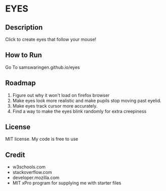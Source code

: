 # EYES

## Description
Click to create eyes that follow your mouse!

## How to Run
Go To samswaringen.github.io/eyes

## Roadmap
1. Figure out why it won't load on firefox browser
2. Make eyes look more realistic and make pupils stop moving past eyelid.
3. Make eyes track cursor more accurately.
4. Find a way to make the eyes blink randomly for extra creepiness

## License
MIT license. My code is free to use

## Credit
* w3schools.com
* stackoverflow.com
* developer.mozilla.com
* MIT xPro program for supplying me with starter files
